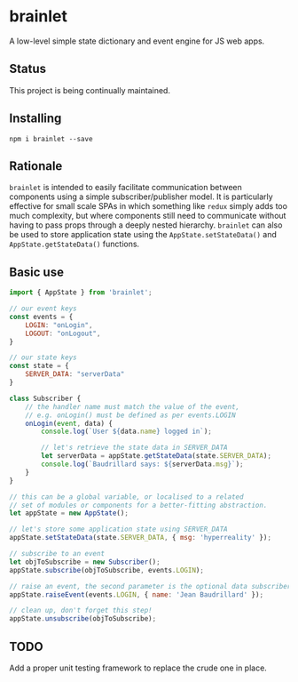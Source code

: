 # brainlet

A low-level simple state dictionary and event engine for JS web apps.

## Status

This project is being continually maintained.

## Installing

`npm i brainlet --save`

## Rationale

`brainlet` is intended to easily facilitate communication between components using a simple subscriber/publisher model. It is particularly effective for small scale SPAs in which something like `redux` simply adds too much complexity, but where components still need to communicate without having to pass props through a deeply nested hierarchy. `brainlet` can also be used to store application state using the `AppState.setStateData()` and `AppState.getStateData()` functions.

## Basic use

```javascript
import { AppState } from 'brainlet';

// our event keys
const events = {
    LOGIN: "onLogin",
    LOGOUT: "onLogout",
}

// our state keys
const state = {
    SERVER_DATA: "serverData"
}

class Subscriber {
    // the handler name must match the value of the event,
    // e.g. onLogin() must be defined as per events.LOGIN
    onLogin(event, data) {
        console.log(`User ${data.name} logged in`);

        // let's retrieve the state data in SERVER_DATA
        let serverData = appState.getStateData(state.SERVER_DATA);
        console.log(`Baudrillard says: ${serverData.msg}`);
    }
}

// this can be a global variable, or localised to a related
// set of modules or components for a better-fitting abstraction.
let appState = new AppState();

// let's store some application state using SERVER_DATA
appState.setStateData(state.SERVER_DATA, { msg: 'hyperreality' });

// subscribe to an event
let objToSubscribe = new Subscriber();
appState.subscribe(objToSubscribe, events.LOGIN);

// raise an event, the second parameter is the optional data subscribers will receive
appState.raiseEvent(events.LOGIN, { name: 'Jean Baudrillard' });

// clean up, don't forget this step!
appState.unsubscribe(objToSubscribe);
```

## TODO

Add a proper unit testing framework to replace the crude one in place.
